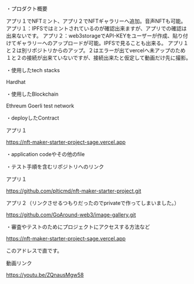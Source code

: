 ・プロダクト概要

アプリ１でNFTミント、アプリ２でNFTギャラリーへ追加。音声NFTも可能。
アプリ１：IPFSではミントされているのが確認出来ますが、アプリでの確認は出来ないです。
アプリ２：web3storageでAPI-KEYをユーザーが作成、貼り付けてギャラリーへのアップロードが可能。IPFSで見ることも出来る。
アプリ１と２は別リポジトリからのアップ。２はエラーが出てvercelへ未アップのため
１と２の接続が出来ていないですが、接続出来たと仮定して動画だけ先に撮影。

・使用したtech stacks

Hardhat

・使用したBlockchain

Ethreum Goerli test network

・deployしたContract

アプリ１

https://nft-maker-starter-project-sage.vercel.app

・application codeやその他のfile


・テスト手順を含むリポジトリへのリンク

アプリ１

https://github.com/plticmd/nft-maker-starter-project.git

アプリ２（リンクさせるつもりだったのでprivateで作ってしまいました。）

https://github.com/GoAround-web3/image-gallery.git

・審査やテストのためにプロジェクトにアクセスする方法など

https://nft-maker-starter-project-sage.vercel.app

このアドレスで直です。

動画リンク

https://youtu.be/ZQnausMgw58 


